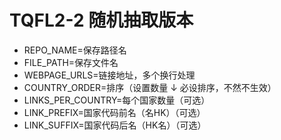 # TQFL2-2 随机抽取版本
- REPO_NAME=保存路径名
- FILE_PATH=保存文件名
- WEBPAGE_URLS=链接地址，多个换行处理
- COUNTRY_ORDER=排序（设置数量 ↓ 必设排序，不然不生效）
- LINKS_PER_COUNTRY=每个国家数量（可选）
- LINK_PREFIX=国家代码前名（名HK）（可选）
- LINK_SUFFIX=国家代码后名（HK名）（可选）
